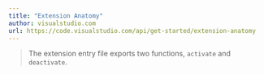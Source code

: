 ```yaml
---
title: "Extension Anatomy"
author: visualstudio.com
url: https://code.visualstudio.com/api/get-started/extension-anatomy
---
```


> The extension entry file exports two functions, `activate` and `deactivate`.



